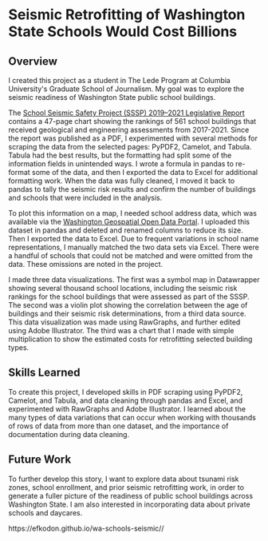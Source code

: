 <link rel="stylesheet" href="https://cdn.jsdelivr.net/npm/bulma@0.9.4/css/bulma.min.css" />
    <link rel="stylesheet" href="style.css">
  </head>
  <body>
        <div class="section">
            <div class="container content">
                <h1 class="title">Seismic Retrofitting of Washington State Schools Would Cost Billions</h1>
                <h2 class="title">Overview</h2>
                <p> I created this project as a student in The Lede Program at Columbia University's Graduate School of Journalism. My goal was to explore the seismic readiness of Washington State public school buildings.
                </p>
                <p>
                  The <a href="https://fortress.wa.gov/dnr/geologydata/school_seismic_safety/phase2/School_Seismic_Safety_Project_2021_Final_Report_DNR.pdf">School Seismic Safety Project (SSSP) 2019–2021 Legislative Report</a> contains a 47-page chart showing the rankings of 561 school buildings that received geological and engineering assessments from 2017-2021. Since the report was published as a PDF, I experimented with several methods for scraping the data from the selected pages: PyPDF2, Camelot, and Tabula. Tabula had the best results, but the formatting had split some of the information fields in unintended ways. I wrote a formula in pandas to re-format some of the data, and then I exported the data to Excel for additional formatting work. When the data was fully cleaned, I moved it back to pandas to tally the seismic risk results and confirm the number of buildings and schools that were included in the analysis.
                </p>
                <p>To plot this information on a map, I needed school address data, which was available via the <a href="https://geo.wa.gov/datasets/23bbd746f9924c149681815cfd2a6300/explore?location=47.266088%2C-120.802250%2C7.02&showTabl">Washington Geospatial Open Data Portal</a>. I uploaded this dataset in pandas and deleted and renamed columns to reduce its size. Then I exported the data to Excel. Due to frequent variations in school name representations, I manually matched the two data sets via Excel. There were a handful of schools that could not be matched and were omitted from the data. These omissions are noted in the project.
                </p>
                <p> I made three data visualizations. The first was a symbol map in Datawrapper showing several thousand school locations, including the seismic risk rankings for the school buildings that were assessed as part of the SSSP. The second was a violin plot showing the correlation between the age of buildings and their seismic risk determinations, from a third data source. This data visualization was made using RawGraphs, and further edited using Adobe Illustrator. The third was a chart that I made with simple multiplication to show the estimated costs for retrofitting selected building types.
                </p>
                <p> 
                </p>
                <h2 class="title">Skills Learned</h2>
                <p>To create this project, I developed skills in PDF scraping using PyPDF2, Camelot, and Tabula, and data cleaning through pandas and Excel, and experimented with RawGraphs and Adobe Illustrator. I learned about the many types of data variations that can occur when working with thousands of rows of data from more than one dataset, and the importance of documentation during data cleaning.
                </p>
                <h2 class="title">Future Work</h2>
                <p>To further develop this story, I want to explore data about tsunami risk zones, school enrollment, and prior seismic retrofitting work, in order to generate a fuller picture of the readiness of public school buildings across Washington State. I am also interested in incorporating data about private schools and daycares.
                </p>
                <p>https://efkodon.github.io/wa-schools-seismic//</p>
